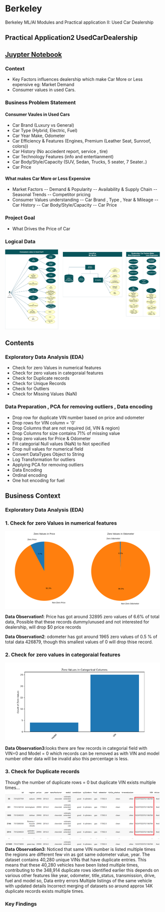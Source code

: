 # Berkeley
Berkeley ML/AI Modules and Practical application II: Used Car Dealership

## Practical Application2 UsedCarDealership <What makes Car More or Less Expensive>

## [Juypter Notebook](https://github.com/Jhonson924/berkeley/blob/main/Used_Car_Dealership/usedCarDealership.ipynb)

### Context
- Key Factors influences dealership which make Car More or Less expensive eg: Market Demand
- Consumer values in used Cars.

### Business Problem Statement

#### Consumer Vaules in Used Cars 
- Car Brand (Luxury vs General)
- Car Type (Hybrid, Electric, Fuel)
- Car Year Make, Odometer
- Car Efficiency & Features (Engines, Premium (Leather Seat, Sunroof, colors))
- Car History (No acciedent report, service , tire)
- Car Technology Features (info and entertianment)
- Car Body/Style/Capacity (SUV, Sedan, Trucks, 5 seater, 7 Seater..)
- Car Price

#### What makes Car More or Less Expensive
- Market Factors
-- Demand & Popularity
-- Availability & Supply Chain
-- Seasonal Trends
-- Competitor pricing
- Consumer Values understanding
-- Car Brand , Type , Year & Mileage
-- Car History
-- Car Body/Style/Capacity
-- Car Price

### Project Goal
- What Drives the Price of Car

### Logical Data

![Business Understading](./images/usedCarContext.png)

## Contents

### Exploratory Data Analysis (EDA)
- Check for zero Values in numerical features
- Check for zero values in categoraial features
- Check for Duplicate records
- Check for Unique Records
- Check for Outliers
- Check for Missing Values (NaN)

### Data Preparation , PCA for removing outliers , Data encoding
- Drop row for duplicate VIN number based on price and odometer
- Drop rows for VIN column = '0'
- Drop Columns that are not required (id, VIN & region)
- Drop Columns for size contains 71% of missing value
- Drop zero values for Price & Odometer
- Fill categorial Null values (NaN) to Not specified
- Drop null values for numerical field
- Convert DataTypes Object to String
- Log Transformation for outliers
- Applying PCA for removing outliers
- Data Encoding
- Ordinal encoding
- One hot encoding for fuel

## Business Context 

### Exploratory Data Analysis (EDA)

### 1. Check for zero Values in numerical features

![Check for zero](./images/zero_values_pie_charts.png)

**Data Observation1**: Price has got around 32895 zero values of 6.6% of total data, Possible that these records dummy/unused and not interested for dealership, will drop $0 price records

**Data Observation2**: odometer has got around 1965 zero values of 0.5 % of total data 426879, though this smallest values of 0 will drop thise record.

### 2. Check for zero values in categoraial features

![Check for zero](./images/zero_values_categorical.png)

**Data Observation3**:looks there are few records in categorial field with VIN=0 and Model = 0 which records can be removed as with VIN and model number other data will be invalid also this percentage is less.

### 3. Check for Duplicate records

Though the number of duplicate rows = 0 but duplicate VIN exists multiple times...
![Check for Duplicates](./images/duplicateVINSample.png)
**Data Observation3**:
Noticed that same VIN number is listed multiple times the regions are different few vin as got same odometer value, year.
The dataset contains 40,280 unique VINs that have duplicate entries. This means that these 40,280 vehicles have been listed multiple times, contributing to the 348,914 duplicate rows identified earlier
this depends on various other features like year, odometer, title_status, transmission, drive, fuel and model
so,
Data entry errors
Multiple listings of the same vehicle with updated details
Incorrect merging of datasets so around approx 14K duplicate records exists multiple times.

### Key Findings

